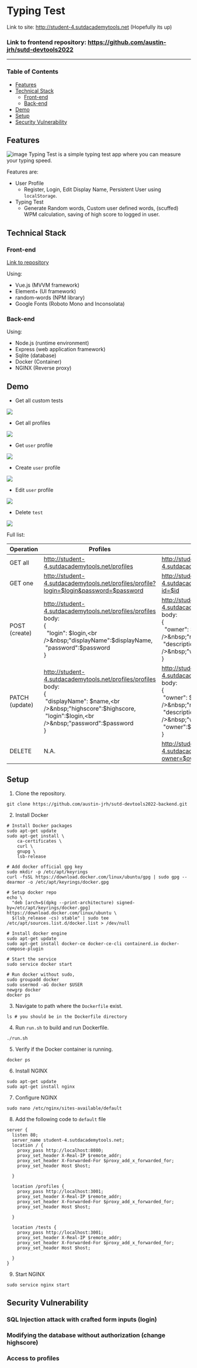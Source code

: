 # Typing Test

Link to site: http://student-4.sutdacademytools.net (Hopefully its up)

### Link to frontend repository: https://github.com/austin-jrh/sutd-devtools2022

---

### Table of Contents 
- [Features](#features)
- [Technical Stack](#technical-stack)
  - [Front-end](#front-end)
  - [Back-end](#back-end)
- [Demo](#demo)
- [Setup](#setup)
- [Security Vulnerability](#security-vulnerability)

## Features
![image](https://user-images.githubusercontent.com/87303121/201081692-7c6622a9-7ad2-471d-80d3-4e2a1f590a7b.png)
Typing Test is a simple typing test app where you can measure your typing speed.

Features are:
- User Profile
  - Register, Login, Edit Display Name, Persistent User using `localStorage`.
- Typing Test
  - Generate Random words, Custom user defined words, (scuffed) WPM calculation, saving of high score to logged in user.

## Technical Stack
### Front-end

[Link to repository](https://github.com/austin-jrh/sutd-devtools2022)

Using:
- Vue.js (MVVM framework)
- Element+ (UI framework)
- random-words (NPM library)
- Google Fonts (Roboto Mono and Inconsolata)

### Back-end
Using:
- Node.js (runtime environment)
- Express (web application framework)
- Sqlite (database)
- Docker (Container)
- NGINX (Reverse proxy)

## Demo
- Get all custom tests

![](./readme_images/01.png)


- Get all profiles

![](./readme_images/02.png)


- Get `user` profile

![](./readme_images/03.png)


- Create `user` profile

![](./readme_images/04.png)


- Edit `user` profile

![](./readme_images/05.png)


- Delete `test`

![](./readme_images/06.png)

Full list:

Operation | Profiles | Tests 
--- | --- | ---
GET all | http://student-4.sutdacademytools.net/profiles | http://student-4.sutdacademytools.net/tests
GET one | http://student-4.sutdacademytools.net/profiles/profile?login=$login&password=$password | http://student-4.sutdacademytools.net:3001/testID/?id=$id
POST (create) | http://student-4.sutdacademytools.net/profiles/profiles <br />body:<br />{<br />&ensp;"login": $login,<br />&nbsp;"displayName":$displayName,<br />&nbsp;"password":$password<br />} | http://student-4.sutdacademytools.net/tests <br />body:<br />{<br />&ensp;"owner": $login,<br />&nbsp;"name":$name,<br />&nbsp;"description":$description,<br />&nbsp;"words":$words<br />}
PATCH (update) | http://student-4.sutdacademytools.net/profiles/profiles <br />body:<br />{<br />&nbsp;"displayName": $name,<br />&nbsp;"highscore":$highscore,<br />&nbsp;"login":$login,<br />&nbsp;"password":$password<br />} | http://student-4.sutdacademytools.net/tests <br />body:<br />{<br />&nbsp;"owner": $login,<br />&nbsp;"name":$name,<br />&nbsp;"description":$description,<br />&nbsp;"words":$words,<br />&nbsp;"owner":$login,<br />&nbsp;"id":$id<br />}
DELETE | N.A. | http://student-4.sutdacademytools.net/tests/test?owner=$owner&id=$id

## Setup
1. Clone the repository. 
```
git clone https://github.com/austin-jrh/sutd-devtools2022-backend.git
```

2. Install Docker
```
# Install Docker packages
sudo apt-get update
sudo apt-get install \
    ca-certificates \
    curl \
    gnupg \
    lsb-release
    
# Add docker official gpg key
sudo mkdir -p /etc/apt/keyrings
curl -fsSL https://download.docker.com/linux/ubuntu/gpg | sudo gpg --dearmor -o /etc/apt/keyrings/docker.gpg

# Setup docker repo
echo \
  "deb [arch=$(dpkg --print-architecture) signed-by=/etc/apt/keyrings/docker.gpg] https://download.docker.com/linux/ubuntu \
  $(lsb_release -cs) stable" | sudo tee /etc/apt/sources.list.d/docker.list > /dev/null

# Install docker engine
sudo apt-get update
sudo apt-get install docker-ce docker-ce-cli containerd.io docker-compose-plugin
 
# Start the service
sudo service docker start

# Run docker without sudo,
sudo groupadd docker
sudo usermod -aG docker $USER
newgrp docker 
docker ps 
```

3. Navigate to path where the `Dockerfile` exist.
```
ls # you should be in the Dockerfile directory
```

4. Run `run.sh` to build and run Dockerfile.
```
./run.sh
```

5. Verify if the Docker container is running.
```
docker ps
```

6. Install NGINX
```
sudo apt-get update
sudo apt-get install nginx
```

7. Configure NGINX
```
sudo nano /etc/nginx/sites-available/default
```

8. Add the following code to `default` file
```
server {
  listen 80;
  server_name student-4.sutdacademytools.net;
  location / {
    proxy_pass http://localhost:8080;
    proxy_set_header X-Real-IP $remote_addr;
    proxy_set_header X-Forwarded-For $proxy_add_x_forwarded_for;
    proxy_set_header Host $host;

  }

  location /profiles {
    proxy_pass http://localhost:3001;
    proxy_set_header X-Real-IP $remote_addr;
    proxy_set_header X-Forwarded-For $proxy_add_x_forwarded_for;
    proxy_set_header Host $host;

  }

  location /tests {
    proxy_pass http://localhost:3001;
    proxy_set_header X-Real-IP $remote_addr;
    proxy_set_header X-Forwarded-For $proxy_add_x_forwarded_for;
    proxy_set_header Host $host;

  }
}
```

9. Start NGINX
```
sudo service nginx start
```

## Security Vulnerability
### SQL Injection attack with crafted form inputs (login)
### Modifying the database without authorization (change highscore)
### Access to profiles
